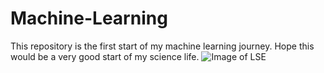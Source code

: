 # **Machine-Learning**
This repository is the first start of my machine learning journey.
Hope this would be a very good start of my science life.
![Image of LSE](image.baidu.com/search/detailct=503316480&z=0&ipn=d&word=lse&step_word=&hs=0&pn=0&spn=0&di=178530&pi=0&rn=1&tn=baiduimagedetail&is=0%2C0&istype=0&ie=utf8&oe=utf8&in=&cl=2&lm=1&st=undefined&cs=432970055%2C2806351985&os=3076882561%2C4216422474&simid=4245747385%2C680159612&adpicid=0&lpn=0&ln=1881&fr=&fmq=1577719686560_R&fm=&ic=undefined&s=undefined&hd=undefined&latest=undefined&copyright=undefined&se=&sme=&tab=0&width=undefined&height=undefined&face=undefined&ist=&jit=&cg=&bdtype=0&oriquery=&objurl=http%3A%2F%2Fuvic.com.cn%2Fuploadfile%2F2016%2F0624%2F20160624124710388.jpg&fromurl=ippr_z2C%24qAzdH3FAzdH3F7etv_z%26e3Bv54_z%26e3BvgAzdH3Ffi5o-0b-dn00-8_z%26e3Bip4s&gsm=&rpstart=0&rpnum=0&islist=&querylist=&force=undefined)

